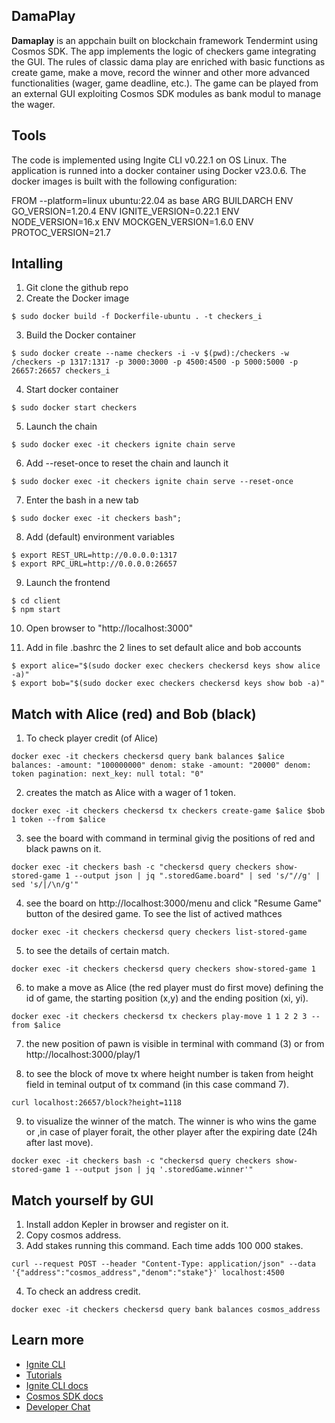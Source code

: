 ## DamaPlay

**Damaplay** is an appchain built on blockchain framework Tendermint using Cosmos SDK. The app implements the logic of checkers game integrating the GUI. The rules of classic dama play are enriched with basic functions as create game, make a move, record the winner and other more advanced functionalities (wager, game deadline, etc.). The game can be played from an external GUI exploiting Cosmos SDK modules as bank modul to manage the wager.
## Tools

The code is implemented using Ingite CLI v0.22.1 on OS Linux. The application is runned into a docker container using Docker v23.0.6. The docker images is built with the following configuration:

FROM --platform=linux ubuntu:22.04 as base ARG BUILDARCH ENV GO_VERSION=1.20.4 ENV IGNITE_VERSION=0.22.1 ENV NODE_VERSION=16.x ENV MOCKGEN_VERSION=1.6.0 ENV PROTOC_VERSION=21.7
## Intalling

1. Git clone the github repo
2. Create the Docker image
```
$ sudo docker build -f Dockerfile-ubuntu . -t checkers_i
```

3. Build the Docker container
```
$ sudo docker create --name checkers -i -v $(pwd):/checkers -w /checkers -p 1317:1317 -p 3000:3000 -p 4500:4500 -p 5000:5000 -p 26657:26657 checkers_i
```

4. Start docker container 
```
$ sudo docker start checkers
```

5. Launch the chain
```
$ sudo docker exec -it checkers ignite chain serve 
```

6. Add --reset-once to reset the chain and launch it
```
$ sudo docker exec -it checkers ignite chain serve --reset-once
```

7. Enter the bash in a new tab
```
$ sudo docker exec -it checkers bash";
```

8. Add (default) environment variables
```
$ export REST_URL=http://0.0.0.0:1317 
$ export RPC_URL=http://0.0.0.0:26657
```

9. Launch the frontend
```
$ cd client 
$ npm start
```

10. Open browser to "http://localhost:3000"

11. Add in file .bashrc the 2 lines to set default alice and bob accounts
```
$ export alice="$(sudo docker exec checkers checkersd keys show alice -a)"
$ export bob="$(sudo docker exec checkers checkersd keys show bob -a)"
```

## Match with Alice (red) and Bob (black)

1. To check player credit (of Alice)
```
docker exec -it checkers checkersd query bank balances $alice balances: -amount: "100000000" denom: stake -amount: "20000" denom: token pagination: next_key: null total: "0"
```

2. creates the match as Alice with a wager of 1 token.
```
docker exec -it checkers checkersd tx checkers create-game $alice $bob 1 token --from $alice
```

3. see the board with command in terminal givig the positions of red and black pawns on it.
```
docker exec -it checkers bash -c "checkersd query checkers show-stored-game 1 --output json | jq ".storedGame.board" | sed 's/"//g' | sed 's/|/\n/g'"
```

 4. see the board on http://localhost:3000/menu and click "Resume Game" button of the desired game.
 To see the list of actived mathces
```
docker exec -it checkers checkersd query checkers list-stored-game 
```

5. to see the details of certain match.
```
docker exec -it checkers checkersd query checkers show-stored-game 1
```

6. to make a move as Alice (the red player must do first move) defining the id of game, the starting position (x,y) and the ending position (xi, yi).
```
docker exec -it checkers checkersd tx checkers play-move 1 1 2 2 3 --from $alice
```

7. the new position of pawn is visible in terminal with command (3) or from http://localhost:3000/play/1
    
8. to see the block of move tx where height number is taken from height field in teminal output of tx command (in this case command 7).
```
curl localhost:26657/block?height=1118
```

9. to visualize the winner of the match. The winner is who wins the game or ,in case of player forait, the other player after the expiring date (24h after last move).
```
docker exec -it checkers bash -c "checkersd query checkers show-stored-game 1 --output json | jq '.storedGame.winner'"
```

## Match yourself by GUI

 1. Install addon Kepler in browser and register on it.
 2. Copy cosmos address.
 3. Add stakes running this command. Each time adds 100 000 stakes.
```
curl --request POST --header "Content-Type: application/json" --data '{"address":"cosmos_address","denom":"stake"}' localhost:4500
```

4. To check an address credit.
```
docker exec -it checkers checkersd query bank balances cosmos_address
```

## Learn more

- [Ignite CLI](https://ignite.com/cli)
- [Tutorials](https://docs.ignite.com/guide)
- [Ignite CLI docs](https://docs.ignite.com)
- [Cosmos SDK docs](https://docs.cosmos.network)
- [Developer Chat](https://discord.gg/ignite)
